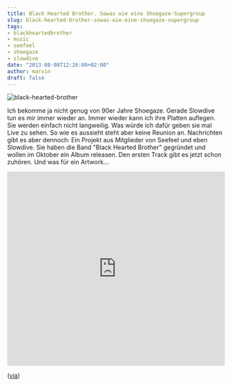 ```yaml
---
title: Black Hearted Brother. Sowas wie eine Shoegaze-Supergroup
slug: black-hearted-brother-sowas-wie-eine-shoegaze-supergroup
tags:
- blackheartedbrother
- music
- seefeel
- shoegaze
- slowdive
date: "2013-08-08T12:26:00+02:00"
author: marvin
draft: false
---
```

![black-hearted-brother](/images/black-hearted-brother.jpg)

Ich bekomme ja nicht genug von 90er Jahre Shoegaze. Gerade Slowdive tun
es mir immer wieder an. Immer wieder kann ich ihre Platten auflegen. Sie
werden einfach nicht langweilig. Was würde ich dafür geben sie mal Live
zu sehen. So wie es aussieht steht aber keine Reunion an. Nachrichten
gibt es aber dennoch: Ein Projekt aus Mitglieder von Seefeel und eben
Slowdive. Sie haben die Band "Black Hearted Brother" gegründet und
wollen im Oktober ein Album releasen. Den ersten Track gibt es jetzt
schon zuhören. Und was für ein Artwork...

<iframe width="100%" height="450" scrolling="no" frameborder="no" src="https://w.soundcloud.com/player/?url=https%3A//api.soundcloud.com/tracks/102178754&amp;auto_play=false&amp;hide_related=false&amp;show_comments=true&amp;show_user=true&amp;show_reposts=false&amp;visual=true"></iframe>

([via](http://www.brooklynvegan.com/archives/2013/08/members_of_slow.html?utm_source=feedburner&utm_medium=feed&utm_campaign=Feed%3A+BrooklynVeganFeed+%28brooklynvegan%29))